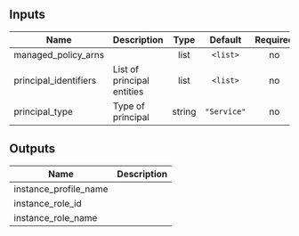 ## Inputs

| Name | Description | Type | Default | Required |
|------|-------------|:----:|:-----:|:-----:|
| managed\_policy\_arns |  | list | `<list>` | no |
| principal\_identifiers | List of principal entities | list | `<list>` | no |
| principal\_type | Type of principal | string | `"Service"` | no |

## Outputs

| Name | Description |
|------|-------------|
| instance\_profile\_name |  |
| instance\_role\_id |  |
| instance\_role\_name |  |

